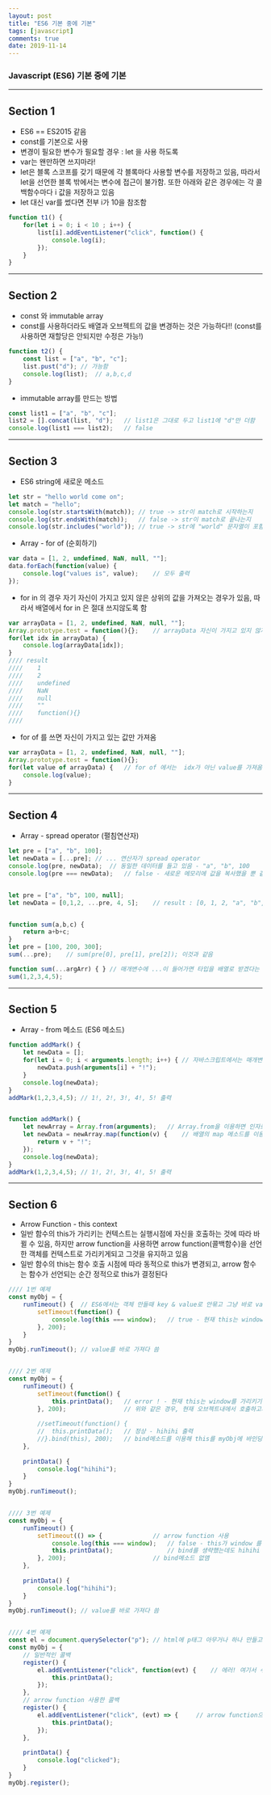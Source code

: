 ```yaml
---
layout: post
title: "ES6 기본 중에 기본"
tags: [javascript]
comments: true
date: 2019-11-14
---
```


### Javascript (ES6) 기본 중에 기본 

------
## Section 1
- ES6 == ES2015 같음 
- const를 기본으로 사용
- 변경이 필요한 변수가 필요할 경우 : let 을 사용 하도록
- var는 왠만하면 쓰지마라!
- let은 블록 스코프를 갖기 때문에 각 블록마다 사용할 변수를 저장하고 있음, 따라서 let을 선언한 블록 밖에서는 변수에 접근이 불가함. 또한 아래와 같은 경우에는 각 콜백함수마다 i 값을 저장하고 있음 
- let 대신 var를 썼다면 전부 i가 10을 참조함 
```javascript
function t1() {
	for(let i = 0; i < 10 ; i++) {
		list[i].addEventListener("click", function() {
			console.log(i);
		});
	}
}
```




------
## Section 2
- const 와 immutable array
- const를 사용하더라도 배열과 오브젝트의 값을 변경하는 것은 가능하다!! (const를 사용하면 재할당은 안되지만 수정은 가능!)
```javascript
function t2() {
	const list = ["a", "b", "c"];
	list.pust("d"); // 가능함
	console.log(list);  // a,b,c,d
}
```

- immutable array를 만드는 방법
```javascript
const list1 = ["a", "b", "c"];
list2 = [].concat(list, "d");	// list1은 그대로 두고 list1에 "d"만 더함
console.log(list1 === list2);	// false
```


------
## Section 3
- ES6 string에 새로운 메소드
```javascript
let str = "hello world come on";
let match = "hello";
console.log(str.startsWith(match));	// true -> str이 match로 시작하는지
console.log(str.endsWith(match));	// false -> str이 match로 끝나는지
console.log(str.includes("world"));	// true -> str에 "world" 문자열이 포함되는지 
```

- Array - for of (순회하기)
```javascript
var data = [1, 2, undefined, NaN, null, ""];
data.forEach(function(value) {
	console.log("values is", value);	// 모두 출력
});
```

- for in 의 경우 자기 자신이 가지고 있지 않은 상위의 값을 가져오는 경우가 있음, 따라서 배열에서 for in 은 절대 쓰지않도록 함
```javascript
var arrayData = [1, 2, undefined, NaN, null, ""];
Array.prototype.test = function(){};	// arrayData 자신이 가지고 있지 않지만 상위에 있는 Array.prototype의 값까지 가져옴, 근데 native(여기선 Array)에 prototype을 추가해서 쓰는것부터가 조금 문제가 있음
for(let idx in arrayData) {
	console.log(arrayData[idx]);
}
//// result
////	1
////	2
////	undefined
////	NaN
////	null
////	""
////	function(){}
////
```

- for of 를 쓰면 자신이 가지고 있는 값만 가져옴
```javascript
var arrayData = [1, 2, undefined, NaN, null, ""];
Array.prototype.test = function(){};
for(let value of arrayData) {	// for of 에서는  idx가 아닌 value를 가져옴
	console.log(value);
}
```


------
## Section 4
- Array - spread operator (펼침연산자)  

```javascript
let pre = ["a", "b", 100];
let newData = [...pre];	// ... 연산자가 spread operator
console.log(pre, newData);	// 동일한 데이터를 들고 있음 - "a", "b", 100
console.log(pre === newData);	// false - 새로운 메모리에 값을 복사했을 뿐 같은곳을 참조하지 않음 (array concat과 같음)


let pre = ["a", "b", 100, null];
let newData = [0,1,2, ...pre, 4, 5];	// result : [0, 1, 2, "a", "b", 100, null, 4, 5] - spread operator를 이용하면 배열 사이에 배열을 복사해 넣을 수 있음 


function sum(a,b,c) {
	return a+b+c;
}
let pre = [100, 200, 300];
sum(...pre);	// sum(pre[0], pre[1], pre[2]); 이것과 같음 

function sum(...argArr) { }	// 매개변수에 ...이 들어가면 타입을 배열로 받겠다는 의미임 - type : array
sum(1,2,3,4,5);
```

------
## Section 5 
- Array - from 메소드 (ES6 메소드)  

```javascript
function addMark() {
	let newData = [];
	for(let i = 0; i < arguments.length; i++) {	// 자바스크립트에서는 매개변수로 넘어온 값들을 arguments라는 객체에 저장함, 따라서 매개변수를 따로 선언하지 않았음에도 arguments를 이용해서 넘어온 인자값에 접근이 가능함 -> 넘어올 인자값이 몇개일지 모를때 사용하면 좋음
		newData.push(arguments[i] + "!");
	}
	console.log(newData);
}
addMark(1,2,3,4,5);	// 1!, 2!, 3!, 4!, 5! 출력


function addMark() {
	let newArray = Array.from(arguments);	// Array.from을 이용하면 인자로 넣은 것으로부터 배열을 만들어낸다는 뜻 - arguments는 배열이 아니기 때문에 arguments.map() 으로 사용불가
	let newData = newArray.map(function(v) {	// 배열의 map 메소드를 이용하면 배열의 각 값을 순회하면서 어떠한 작업을 할 수 있음
		return v + "!";
	});
	console.log(newData);
}
addMark(1,2,3,4,5);	// 1!, 2!, 3!, 4!, 5! 출력
```


------
## Section 6
- Arrow Function - this context
- 일반 함수의 this가 가리키는 컨텍스트는 실행시점에 자신을 호출하는 것에 따라 바뀔 수 있음, 하지만 arrow function을 사용하면 arrow function(콜백함수)을 선언한 객체를 컨텍스트로 가리키게되고 그것을 유지하고 있음
- 일반 함수의 this는 함수 호출 시점에 따라 동적으로 this가 변경되고, arrow 함수는 함수가 선언되는 순간 정적으로 this가 결정된다  

```javascript
//// 1번 예제
const myObj = {
	runTimeout() {	// ES6에서는 객체 만들때 key & value로 안묶고 그냥 바로 value만 써도 value를 바로 갖다 쓸 수 있음, 기존이었다면 runTimeout : runTimeOut() {}, 이렇게 했을 것임
		setTimeout(function() {
			console.log(this === window);	// true - 현재 this는 window를 가리키고 있음, setTimeout 메소드는 window가 호출하는 것이기 때문
		}, 200);
	}
}
myObj.runTimeout();	// value를 바로 가져다 씀


//// 2번 예제
const myObj = {
	runTimeout() {	
		setTimeout(function() {
			this.printData();	// error ! - 현재 this는 window를 가리키기 때문에 window.printData()함수는 없음 - myObj.printData()를 호출해야함
		}, 200);				// 위와 같은 경우, 현재 오브젝트내에서 호출하고자 하는 함수(printData)를 호출하는 함수를 bind로 감싸면 됨 (this가 myObj를 가리키도록 바인딩함)
		
		//setTimeout(function() {
		//	this.printData();	// 정상 - hihihi 출력
		//}.bind(this), 200);	// bind메소드를 이용해 this를 myObj에 바인딩함
	},
	
	printData() {
		console.log("hihihi");
	}
}
myObj.runTimeout();


//// 3번 예제
const myObj = {
	runTimeout() {	
		setTimeout(() => {				// arrow function 사용
			console.log(this === window);	// false - this가 window 를 가리키고 있지 않음
			this.printData();				// bind를 생략했는데도 hihihi 출력 - arrow를 사용하면 콜백함수를 선언한 객체를 this로 가리키게 됨
		}, 200);						// bind메소드 없앰
	},
	
	printData() {
		console.log("hihihi");
	}
}
myObj.runTimeout();	// value를 바로 가져다 씀


//// 4번 예제
const el = document.querySelector("p");	// html에 p태그 아무거나 하나 만들고~~
const myObj = {
	// 일반적인 콜백
	register() {
		el.addEventListener("click", function(evt) {	// 에러! 여기서 수행되는 콜백함수는 p태그를 클릭했을때(=발생시킨것이 p태그)이기 때문에, 여기서의 this는 p태그(HTMLParagraphElement)를 가리킴 -> HTMLParagraphElement.printData()라는 것은 없음
			this.printData();
		});
	},
	// arrow function 사용한 콜백
	register() {
		el.addEventListener("click", (evt) => {		// arrow function으로 바꾸면 정상동작! -> arrow function을 사용해서 콜백함수를 선언하면 콜백함수를 감싸고 있는 오브젝트를 this의 컨텍스트로 설정함
			this.printData();
		});
	},
	
	printData() {
		console.log("clicked");
	}
}
myObj.register();
```